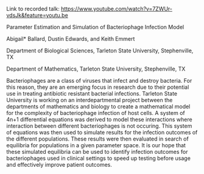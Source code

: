 Link to recorded talk: https://www.youtube.com/watch?v=7ZWUr-vdsJk&feature=youtu.be

Parameter Estimation and Simulation of Bacteriophage Infection Model

Abigail* Ballard, Dustin Edwards, and Keith Emmert

Department of Biological Sciences, Tarleton State University, Stephenville, TX

Department of Mathematics, Tarleton State University, Stephenville, TX

Bacteriophages are a class of viruses that infect and destroy bacteria. For this reason, they are an emerging focus in research due to their potential use in treating antibiotic resistant bacterial infections. Tarleton State University is working on an interdepartmental project between the departments of mathematics and biology to create a mathematical model for the complexity of bacteriophage infection of host cells. A system of 4n+1 differential equations was derived to model these interactions where interaction between different bacteriophages is not occuring. This system of equations was then used to simulate results for the infection outcomes of the different populations. These results were then evaluated in search of equilibria for populations in a given parameter space. It is our hope that these simulated equilibria can be used to identify infection outcomes for bacteriophages used in clinical settings to speed up testing before usage and effectively improve patient outcomes. 

